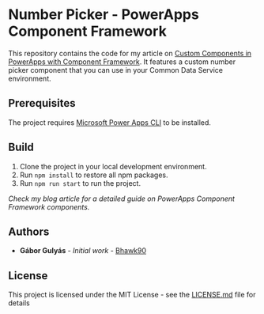 # Number Picker - PowerApps Component Framework
This repository contains the code for my article on [Custom Components in PowerApps with Component Framework](https://gaborg.dev/custom-components-in-powerapps-with-component-framework/). It features a custom number picker component that you can use in your Common Data Service environment.

## Prerequisites
The project requires [Microsoft Power Apps CLI](https://aka.ms/PowerAppsCLI) to be installed.

## Build

1. Clone the project in your local development environment.
2. Run `npm install` to restore all npm packages.
3. Run `npm run start` to run the project.

*Check my blog article for a detailed guide on PowerApps Component Framework components.*

## Authors

* **Gábor Gulyás** - *Initial work* - [Bhawk90](https://github.com/Bhawk90)

## License
This project is licensed under the MIT License - see the [LICENSE.md](LICENSE.md) file for details
